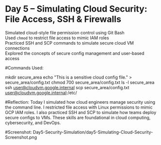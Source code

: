 # Day 5 – Simulating Cloud Security: File Access, SSH & Firewalls

Simulated cloud-style file permission control using Git Bash  
Used `chmod` to restrict file access to mimic IAM roles  
Practiced SSH and SCP commands to simulate secure cloud VM connections  
Explored the concepts of secure config management and user-based access


#Commands Used:

mkdir secure_area
echo "This is a sensitive cloud config file." > secure_area/config.txt
chmod 700 secure_area/config.txt
ls -l secure_area
ssh user@cloudvm.google.internal
scp secure_area/config.txt user@cloudvm.google.internal:/etc/


#Reflection:
Today I simulated how cloud engineers manage security using the command line. I restricted file access with Linux permissions to mimic GCP IAM roles. I also practiced SSH and SCP to simulate how teams deploy secure configs to VMs. These skills are foundational in cloud computing, cybersecurity, and DevOps.

#Screenshot:
Day5-Security-Simulation/day5-Simulating-Cloud-Security-Screenshot.png
